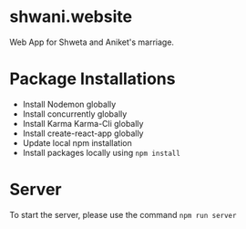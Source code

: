 # shwani.website

Web App for Shweta and Aniket's marriage.

# Package Installations

* Install Nodemon globally
* Install concurrently globally
* Install Karma Karma-Cli globally
* Install create-react-app globally
* Update local npm installation
* Install packages locally using `npm install`

# Server

To start the server, please use the command `npm run server`
